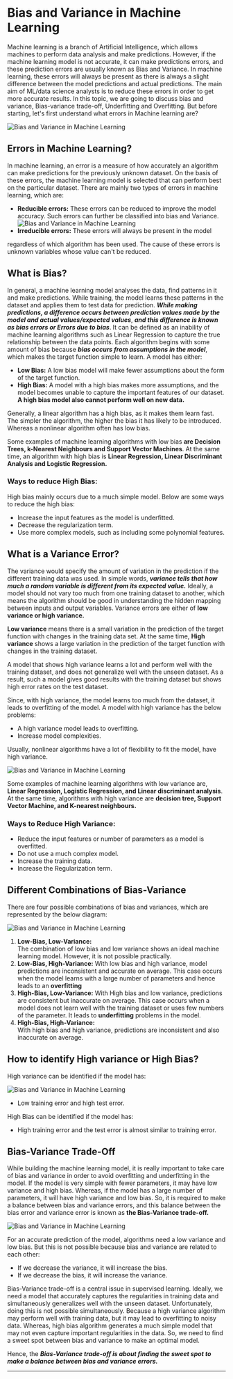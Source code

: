 # Bias and Variance in Machine Learning
Machine learning is a branch of Artificial Intelligence, which allows machines to perform data analysis and make predictions. However, if the machine learning model is not accurate, it can make predictions errors, and these prediction errors are usually known as Bias and Variance. In machine learning, these errors will always be present as there is always a slight difference between the model predictions and actual predictions. The main aim of ML/data science analysts is to reduce these errors in order to get more accurate results. In this topic, we are going to discuss bias and variance, Bias-variance trade-off, Underfitting and Overfitting. But before starting, let's first understand what errors in Machine learning are?

![Bias and Variance in Machine Learning](https://static.javatpoint.com/tutorial/machine-learning/images/bias-and-variance-in-machine-learning.png)

Errors in Machine Learning?
---------------------------

In machine learning, an error is a measure of how accurately an algorithm can make predictions for the previously unknown dataset. On the basis of these errors, the machine learning model is selected that can perform best on the particular dataset. There are mainly two types of errors in machine learning, which are:

*   **Reducible errors:** These errors can be reduced to improve the model accuracy. Such errors can further be classified into bias and Variance.  
    ![Bias and Variance in Machine Learning](https://static.javatpoint.com/tutorial/machine-learning/images/bias-and-variance-in-machine-learning2.png)
*   **Irreducible errors:** These errors will always be present in the model

regardless of which algorithm has been used. The cause of these errors is unknown variables whose value can't be reduced.

What is Bias?
-------------

In general, a machine learning model analyses the data, find patterns in it and make predictions. While training, the model learns these patterns in the dataset and applies them to test data for prediction. **_While making predictions, a difference occurs between prediction values made by the model and actual values/expected values_**, **_and this difference is known as bias errors or Errors due to bias_**. It can be defined as an inability of machine learning algorithms such as Linear Regression to capture the true relationship between the data points. Each algorithm begins with some amount of bias because ***bias occurs from assumptions in the model***, which makes the target function simple to learn. A model has either:

*   **Low Bias:** A low bias model will make fewer assumptions about the form of the target function.
*   **High Bias:** A model with a high bias makes more assumptions, and the model becomes unable to capture the important features of our dataset. **A high bias model also cannot perform well on new data.**

Generally, a linear algorithm has a high bias, as it makes them learn fast. The simpler the algorithm, the higher the bias it has likely to be introduced. Whereas a nonlinear algorithm often has low bias.

Some examples of machine learning algorithms with low bias **are Decision Trees, k-Nearest Neighbours and Support Vector Machines**. At the same time, an algorithm with high bias is **Linear Regression, Linear Discriminant Analysis and Logistic Regression.**

### Ways to reduce High Bias:

High bias mainly occurs due to a much simple model. Below are some ways to reduce the high bias:

*   Increase the input features as the model is underfitted.
*   Decrease the regularization term.
*   Use more complex models, such as including some polynomial features.

What is a Variance Error?
-------------------------

The variance would specify the amount of variation in the prediction if the different training data was used. In simple words, **_variance tells that how much a random variable is different from its expected value._** Ideally, a model should not vary too much from one training dataset to another, which means the algorithm should be good in understanding the hidden mapping between inputs and output variables. Variance errors are either of **low variance or high variance.**

**Low variance** means there is a small variation in the prediction of the target function with changes in the training data set. At the same time, **High variance** shows a large variation in the prediction of the target function with changes in the training dataset.

A model that shows high variance learns a lot and perform well with the training dataset, and does not generalize well with the unseen dataset. As a result, such a model gives good results with the training dataset but shows high error rates on the test dataset.

Since, with high variance, the model learns too much from the dataset, it leads to overfitting of the model. A model with high variance has the below problems:

*   A high variance model leads to overfitting.
*   Increase model complexities.

Usually, nonlinear algorithms have a lot of flexibility to fit the model, have high variance.

![Bias and Variance in Machine Learning](https://static.javatpoint.com/tutorial/machine-learning/images/bias-and-variance-in-machine-learning3.png)

Some examples of machine learning algorithms with low variance are, **Linear Regression, Logistic Regression, and Linear discriminant analysis**. At the same time, algorithms with high variance are **decision tree, Support Vector Machine, and K-nearest neighbours.**

### Ways to Reduce High Variance:

*   Reduce the input features or number of parameters as a model is overfitted.
*   Do not use a much complex model.
*   Increase the training data.
*   Increase the Regularization term.

Different Combinations of Bias-Variance
---------------------------------------

There are four possible combinations of bias and variances, which are represented by the below diagram:

![Bias and Variance in Machine Learning](https://static.javatpoint.com/tutorial/machine-learning/images/bias-and-variance-in-machine-learning4.png)

1.  **Low-Bias, Low-Variance:**  
    The combination of low bias and low variance shows an ideal machine learning model. However, it is not possible practically.
2.  **Low-Bias, High-Variance:** With low bias and high variance, model predictions are inconsistent and accurate on average. This case occurs when the model learns with a large number of parameters and hence leads to an **overfitting**
3.  **High-Bias, Low-Variance:** With High bias and low variance, predictions are consistent but inaccurate on average. This case occurs when a model does not learn well with the training dataset or uses few numbers of the parameter. It leads to **underfitting** problems in the model.
4.  **High-Bias, High-Variance:**  
    With high bias and high variance, predictions are inconsistent and also inaccurate on average.

How to identify High variance or High Bias?
-------------------------------------------

High variance can be identified if the model has:

![Bias and Variance in Machine Learning](https://static.javatpoint.com/tutorial/machine-learning/images/bias-and-variance-in-machine-learning5.png)

*   Low training error and high test error.

High Bias can be identified if the model has:

*   High training error and the test error is almost similar to training error.

Bias-Variance Trade-Off
-----------------------

While building the machine learning model, it is really important to take care of bias and variance in order to avoid overfitting and underfitting in the model. If the model is very simple with fewer parameters, it may have low variance and high bias. Whereas, if the model has a large number of parameters, it will have high variance and low bias. So, it is required to make a balance between bias and variance errors, and this balance between the bias error and variance error is known as **the Bias-Variance trade-off.**

![Bias and Variance in Machine Learning](https://static.javatpoint.com/tutorial/machine-learning/images/bias-and-variance-in-machine-learning6.png)

For an accurate prediction of the model, algorithms need a low variance and low bias. But this is not possible because bias and variance are related to each other:

*   If we decrease the variance, it will increase the bias.
*   If we decrease the bias, it will increase the variance.

Bias-Variance trade-off is a central issue in supervised learning. Ideally, we need a model that accurately captures the regularities in training data and simultaneously generalizes well with the unseen dataset. Unfortunately, doing this is not possible simultaneously. Because a high variance algorithm may perform well with training data, but it may lead to overfitting to noisy data. Whereas, high bias algorithm generates a much simple model that may not even capture important regularities in the data. So, we need to find a sweet spot between bias and variance to make an optimal model.

Hence, the **_Bias-Variance trade-off is about finding the sweet spot to make a balance between bias and variance errors._**

* * *
